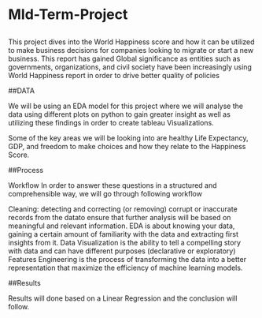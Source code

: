 # MId-Term-Project

##

This project dives into the World Happiness score and how it can be utilized to make business decisions for companies looking to migrate or start a new business. This report has gained Global significance as entities such as governments, organizations, and civil society have been increasingly using World Happiness report in order to drive better quality of policies 

##DATA

We will be using an EDA model for this project where we will analyse the data using different plots on python to gain greater insight as well as utilizing these findings in order to create tableau Visualizations.

Some of the key areas we will be looking into are healthy Life Expectancy, GDP, and freedom to make choices and how they relate to the Happiness Score.

##Process

Workflow
In order to answer these questions in a structured and comprehensible way, we will go through following workflow

Cleaning: detecting and correcting (or removing) corrupt or inaccurate records from the datato ensure that further analysis will be based on meaningful and relevant information.
EDA is about knowing your data, gaining a certain amount of familiarity with the data and extracting first insights from it.
Data Visualization is the ability to tell a compelling story with data and can have different purposes (declarative or exploratory)
Features Engineering is the process of transforming the data into a better representation that maximize the efficiency of machine learning models.

##Results

Results will done based on a Linear Regression and the conclusion will follow.
